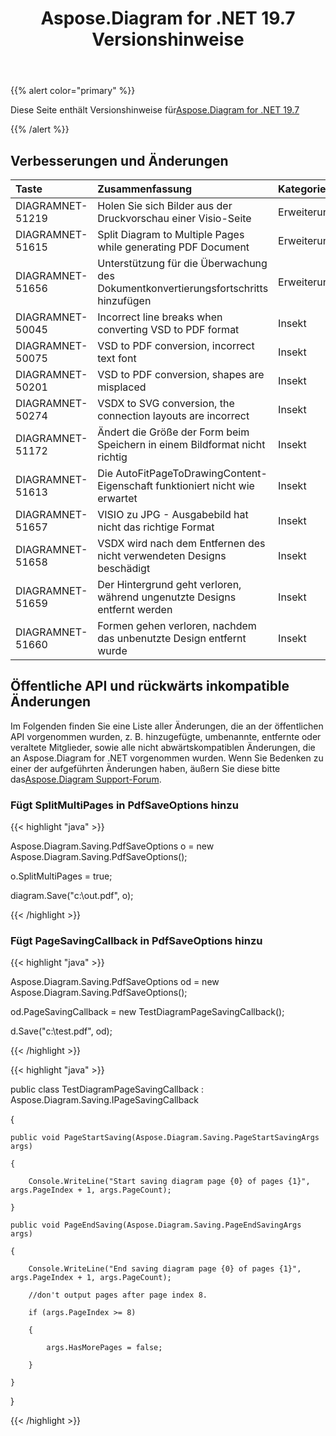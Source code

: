 ﻿---
title: Aspose.Diagram for .NET 19.7 Versionshinweise
type: docs
weight: 60
url: /de/net/aspose-diagram-for-net-19-7-release-notes/
---
{{% alert color="primary" %}} 

Diese Seite enthält Versionshinweise für[Aspose.Diagram for .NET 19.7](https://www.nuget.org/packages/Aspose.Diagram/19.7.0)

{{% /alert %}} 
## **Verbesserungen und Änderungen**

|**Taste**|**Zusammenfassung**|**Kategorie**|
|:- |:- |:- |
|DIAGRAMNET-51219|Holen Sie sich Bilder aus der Druckvorschau einer Visio-Seite|Erweiterung|
|DIAGRAMNET-51615|Split Diagram to Multiple Pages while generating PDF Document|Erweiterung|
|DIAGRAMNET-51656|Unterstützung für die Überwachung des Dokumentkonvertierungsfortschritts hinzufügen|Erweiterung|
|DIAGRAMNET-50045|Incorrect line breaks when converting VSD to PDF format|Insekt|
|DIAGRAMNET-50075|VSD to PDF conversion, incorrect text font|Insekt|
|DIAGRAMNET-50201|VSD to PDF conversion, shapes are misplaced|Insekt|
|DIAGRAMNET-50274|VSDX to SVG conversion, the connection layouts are incorrect|Insekt|
|DIAGRAMNET-51172|Ändert die Größe der Form beim Speichern in einem Bildformat nicht richtig|Insekt|
|DIAGRAMNET-51613|Die AutoFitPageToDrawingContent-Eigenschaft funktioniert nicht wie erwartet|Insekt|
|DIAGRAMNET-51657|VISIO zu JPG - Ausgabebild hat nicht das richtige Format|Insekt|
|DIAGRAMNET-51658|VSDX wird nach dem Entfernen des nicht verwendeten Designs beschädigt|Insekt|
|DIAGRAMNET-51659|Der Hintergrund geht verloren, während ungenutzte Designs entfernt werden|Insekt|
|DIAGRAMNET-51660|Formen gehen verloren, nachdem das unbenutzte Design entfernt wurde|Insekt|
## **Öffentliche API und rückwärts inkompatible Änderungen**
Im Folgenden finden Sie eine Liste aller Änderungen, die an der öffentlichen API vorgenommen wurden, z. B. hinzugefügte, umbenannte, entfernte oder veraltete Mitglieder, sowie alle nicht abwärtskompatiblen Änderungen, die an Aspose.Diagram for .NET vorgenommen wurden. Wenn Sie Bedenken zu einer der aufgeführten Änderungen haben, äußern Sie diese bitte das[Aspose.Diagram Support-Forum](https://forum.aspose.com/c/diagram/17).
### **Fügt SplitMultiPages in PdfSaveOptions hinzu**
{{< highlight "java" >}}

 Aspose.Diagram.Saving.PdfSaveOptions o = new Aspose.Diagram.Saving.PdfSaveOptions();

o.SplitMultiPages = true;

diagram.Save("c:\\out.pdf", o);

{{< /highlight >}}
### **Fügt PageSavingCallback in PdfSaveOptions hinzu**
{{< highlight "java" >}}

 Aspose.Diagram.Saving.PdfSaveOptions od = new Aspose.Diagram.Saving.PdfSaveOptions();

od.PageSavingCallback = new TestDiagramPageSavingCallback();

d.Save("c:\\test.pdf", od);

{{< /highlight >}}

{{< highlight "java" >}}

 public class TestDiagramPageSavingCallback : Aspose.Diagram.Saving.IPageSavingCallback

{

    public void PageStartSaving(Aspose.Diagram.Saving.PageStartSavingArgs args)

    {

        Console.WriteLine("Start saving diagram page {0} of pages {1}", args.PageIndex + 1, args.PageCount);

    }

    public void PageEndSaving(Aspose.Diagram.Saving.PageEndSavingArgs args)

    {

        Console.WriteLine("End saving diagram page {0} of pages {1}", args.PageIndex + 1, args.PageCount);

        //don't output pages after page index 8.

        if (args.PageIndex >= 8)

        {

            args.HasMorePages = false;

        }

    }

}

{{< /highlight >}}




